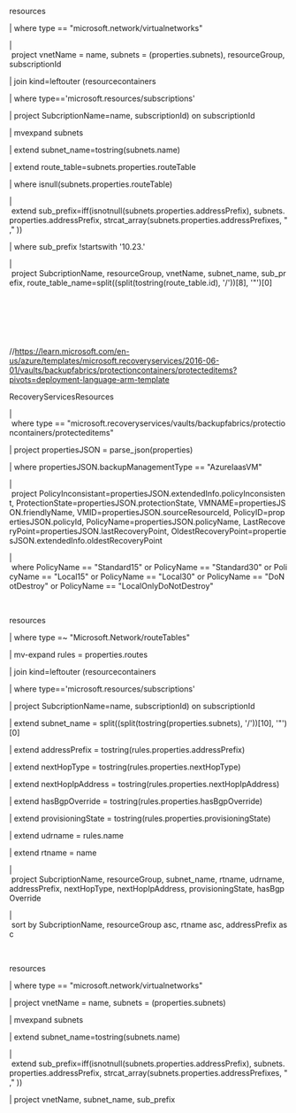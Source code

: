 resources

| where type == "microsoft.network/virtualnetworks"

| project vnetName = name, subnets = (properties.subnets), resourceGroup, subscriptionId

| join kind=leftouter (resourcecontainers 

| where type=='microsoft.resources/subscriptions'

| project SubcriptionName=name, subscriptionId) on subscriptionId

| mvexpand subnets

| extend subnet_name=tostring(subnets.name)

| extend route_table=subnets.properties.routeTable

| where isnull(subnets.properties.routeTable)

| extend sub_prefix=iff(isnotnull(subnets.properties.addressPrefix), subnets.properties.addressPrefix, strcat_array(subnets.properties.addressPrefixes, "," ))

| where sub_prefix !startswith '10.23.'

| project SubcriptionName, resourceGroup, vnetName, subnet_name, sub_prefix, route_table_name=split((split(tostring(route_table.id), '/'))[8], '"')[0]

 

 

 

//https://learn.microsoft.com/en-us/azure/templates/microsoft.recoveryservices/2016-06-01/vaults/backupfabrics/protectioncontainers/protecteditems?pivots=deployment-language-arm-template

RecoveryServicesResources

| where type == "microsoft.recoveryservices/vaults/backupfabrics/protectioncontainers/protecteditems"

| project propertiesJSON = parse_json(properties)

| where propertiesJSON.backupManagementType == "AzureIaasVM"

| project PolicyInconsistant=propertiesJSON.extendedInfo.policyInconsistent, ProtectionState=propertiesJSON.protectionState, VMNAME=propertiesJSON.friendlyName, VMID=propertiesJSON.sourceResourceId, PolicyID=propertiesJSON.policyId, PolicyName=propertiesJSON.policyName, LastRecoveryPoint=propertiesJSON.lastRecoveryPoint, OldestRecoveryPoint=propertiesJSON.extendedInfo.oldestRecoveryPoint

| where PolicyName == "Standard15" or PolicyName == "Standard30" or PolicyName == "Local15" or PolicyName == "Local30" or PolicyName == "DoNotDestroy" or PolicyName == "LocalOnlyDoNotDestroy"

 

resources

| where type =~ "Microsoft.Network/routeTables"

| mv-expand rules = properties.routes

| join kind=leftouter (resourcecontainers 

| where type=='microsoft.resources/subscriptions' 

| project SubcriptionName=name, subscriptionId) on subscriptionId

| extend subnet_name = split((split(tostring(properties.subnets), '/'))[10], '"')[0]

| extend addressPrefix = tostring(rules.properties.addressPrefix)

| extend nextHopType = tostring(rules.properties.nextHopType)

| extend nextHopIpAddress = tostring(rules.properties.nextHopIpAddress)

| extend hasBgpOverride = tostring(rules.properties.hasBgpOverride)

| extend provisioningState = tostring(rules.properties.provisioningState)

| extend udrname = rules.name

| extend rtname = name

| project SubcriptionName, resourceGroup, subnet_name, rtname, udrname, addressPrefix, nextHopType, nextHopIpAddress, provisioningState, hasBgpOverride

| sort by SubcriptionName, resourceGroup asc, rtname asc, addressPrefix asc

 

resources

| where type == "microsoft.network/virtualnetworks"

| project vnetName = name, subnets = (properties.subnets)

| mvexpand subnets

| extend subnet_name=tostring(subnets.name)

| extend sub_prefix=iff(isnotnull(subnets.properties.addressPrefix), subnets.properties.addressPrefix, strcat_array(subnets.properties.addressPrefixes, "," ))

| project vnetName, subnet_name, sub_prefix

 
